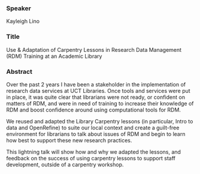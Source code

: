 ### Speaker
Kayleigh Lino

### Title
Use & Adaptation of Carpentry Lessons in Research Data Management (RDM) Training at an Academic Library

### Abstract
Over the past 2 years I have been a stakeholder in the implementation of research data services at UCT Libraries. 
Once tools and services were put in place, it was quite clear that librarians were not ready, or confident 
on matters of RDM, and were in need of training to increase their knowledge of RDM and boost confidence around 
using computational tools for RDM. 

We reused and adapted the Library Carpentry lessons (in particular, 
Intro to data and OpenRefine) to suite our local context and create a guilt-free environment for librarians 
to talk about issues of RDM and begin to learn how best to support these new research practices. 

This lightning 
talk will show how and why we adapted the lessons, 
and feedback on the success of using carpentry lessons to support staff development, outside of a carpentry workshop.
